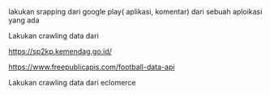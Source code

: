lakukan srapping dari google play( aplikasi, komentar) dari sebuah aploikasi yang ada

Lakukan crawling data dari

https://sp2kp.kemendag.go.id/

https://www.freepublicapis.com/football-data-api


Lakukan crawling data dari eclomerce
